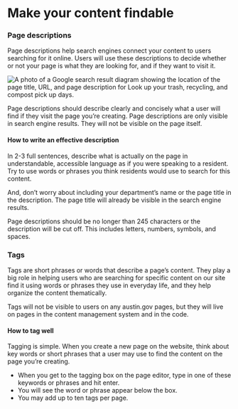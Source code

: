 # Make your content findable



### Page descriptions <a id="page-descriptions"></a>

Page descriptions help search engines connect your content to users searching for it online. Users will use these descriptions to decide whether or not your page is what they are looking for, and if they want to visit it.

![A photo of a Google search result diagram showing the location of the page title, URL, and page description for Look up your trash, recycling, and compost pick up days.](https://cityofaustin.github.io/digital-services-style-guide/assets/img/Google_Search.jpg)

Page descriptions should describe clearly and concisely what a user will find if they visit the page you’re creating. Page descriptions are only visible in search engine results. They will not be visible on the page itself.

#### How to write an effective description <a id="how-to-write-an-effective-description"></a>

In 2-3 full sentences, describe what is actually on the page in understandable, accessible language as if you were speaking to a resident. Try to use words or phrases you think residents would use to search for this content.

And, don’t worry about including your department’s name or the page title in the description. The page title will already be visible in the search engine results.

Page descriptions should be no longer than 245 characters or the description will be cut off. This includes letters, numbers, symbols, and spaces.

### Tags <a id="tags"></a>

Tags are short phrases or words that describe a page’s content. They play a big role in helping users who are searching for specific content on our site find it using words or phrases they use in everyday life, and they help organize the content thematically.

Tags will not be visible to users on any austin.gov pages, but they will live on pages in the content management system and in the code.

#### How to tag well <a id="how-to-tag-well"></a>

Tagging is simple. When you create a new page on the website, think about key words or short phrases that a user may use to find the content on the page you’re creating.

* When you get to the tagging box on the page editor, type in one of these keywords or phrases and hit enter.
* You will see the word or phrase appear below the box.
* You may add up to ten tags per page.

